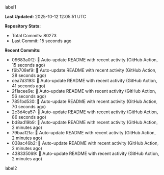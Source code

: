 
label1 
<!-- ACTIVITY_START -->
**Last Updated:** 2025-10-12 12:05:51 UTC

**Repository Stats:**
- Total Commits: 80273
- Last Commit: 15 seconds ago

**Recent Commits:**
- 09683a0f2: 🤖 Auto-update README with recent activity (GitHub Action, 15 seconds ago)
- f6b708ef9: 🤖 Auto-update README with recent activity (GitHub Action, 28 seconds ago)
- cea7d3193: 🤖 Auto-update README with recent activity (GitHub Action, 41 seconds ago)
- 2f1acee9e: 🤖 Auto-update README with recent activity (GitHub Action, 56 seconds ago)
- 7851bd530: 🤖 Auto-update README with recent activity (GitHub Action, 70 seconds ago)
- 2c3d4ca57: 🤖 Auto-update README with recent activity (GitHub Action, 86 seconds ago)
- bd8ad19b9: 🤖 Auto-update README with recent activity (GitHub Action, 2 minutes ago)
- 79baa12fa: 🤖 Auto-update README with recent activity (GitHub Action, 2 minutes ago)
- 038ac46b2: 🤖 Auto-update README with recent activity (GitHub Action, 2 minutes ago)
- 438335069: 🤖 Auto-update README with recent activity (GitHub Action, 2 minutes ago)
<!-- ACTIVITY_END -->

label2
